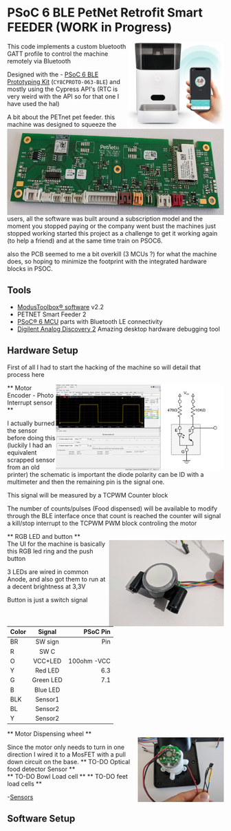 <h1>PSoC 6 BLE PetNet Retrofit Smart FEEDER (WORK in Progress)<br/></h1>

<img align="right"  height="200" src="images/fig1e.jpg">
<img align="right"  height="200" src="images/fig1d.jpg">

This code implements a custom bluetooth GATT profile to control the machine remotely via Bluetooth

Designed with the - [PSoC 6 BLE Prototyping Kit](https://www.cypress.com/CY8CPROTO-063-BLE) (`CY8CPROTO-063-BLE`)
 and mostly using the Cypress API's (RTC is very weird with the API so for that one I have used the hal)


A bit about the PETnet pet feeder.
this machine was designed to squeeze the users, all the software was built around a subscription model and the moment you stopped paying or the company went bust the machines just stopped working
started this project as a challenge to get it working again (to help a friend) and at the same time train on PSOC6.

also the PCB seemed to me a bit overkill (3 MCUs ?) for what the machine does, so hoping to minimize the footprint with the integrated hardware blocks in PSOC.


## Tools

- [ModusToolbox® software](https://www.cypress.com/products/modustoolbox-software-environment) v2.2
- PETNET Smart Feeder 2 
- [PSoC® 6 MCU](http://www.cypress.com/PSoC6) parts with Bluetooth LE connectivity
- [Digilent Analog Discovery 2](https://store.digilentinc.com/analog-discovery-2-100msps-usb-oscilloscope-logic-analyzer-and-variable-power-supply/) Amazing desktop hardware debugging tool


## Hardware Setup

First of all I had to start the hacking of the machine so will detail that process here


<img align="right"  height="200" src="images/fig1.png">
<img align="right"  height="200" src="images/fig1a.png">

** Motor Encoder - Photo Interrupt sensor **  

I actually burned the sensor before doing this (luckily I had an equivalent scrapped sensor from an old printer)
the schematic is important the diode polarity can be ID with a multimeter and then the remaining pin is the signal one.

This signal will be measured by a TCPWM Counter block 

The number of counts/pulses (Food dispensed) will be available to modify through the BLE interface
once that count is reached the counter will signal a kill/stop interrupt to the TCPWM PWM block controling the motor   


** RGB LED and button **  
<img align="right"  height="200" src="images/fig1f.jpg">
The UI for the machine is basically this RGB led ring and the push button

3 LEDs are wired in common Anode, and also got them to run at a decent brightness at 3,3V

Button is just a switch signal

Color 	| Signal 	|PSoC Pin
 ------ |:---------:| -----: 
BR		|	SW sign	|Pin	
R		|SW C		|		
O		|VCC+LED	|100ohm -VCC
Y		|Red LED 	|6.3
G		|Green LED	|7.1
B		|Blue LED	|	
BLK		|Sensor1	|	
BL		|Sensor2	|	
Y		|Sensor2	|	

** Motor Dispensing wheel **  
<img align="right"  height="150" src="images/fig1b.jpg">

Since the motor only needs to turn in one direction I wired it to a MosFET with a pull down circuit on the base.
 ** TO-DO Optical food detector Sensor **  
 ** TO-DO Bowl Load cell **
 ** TO-DO feet load cells **
 
 -[Sensors]( https://www.ebay.co.uk/itm/303855778675?chn=ps&norover=1&mkevt=1&mkrid=710-134428-41853-0&mkcid=2&itemid=303855778675&targetid=1140163974929&device=c&mktype=pla&googleloc=9045800&poi=&campaignid=12125486315&mkgroupid=120441250001&rlsatarget=pla-1140163974929&abcId=9300482&merchantid=232720907&gclid=Cj0KCQiA4feBBhC9ARIsABp_nbVeO-maT-7PBX2_2pwD26gYHb7XyzfnuWVwO41Hd_iXCy9vbLXiAMgaAjOXEALw_wcB) 

## Software Setup


